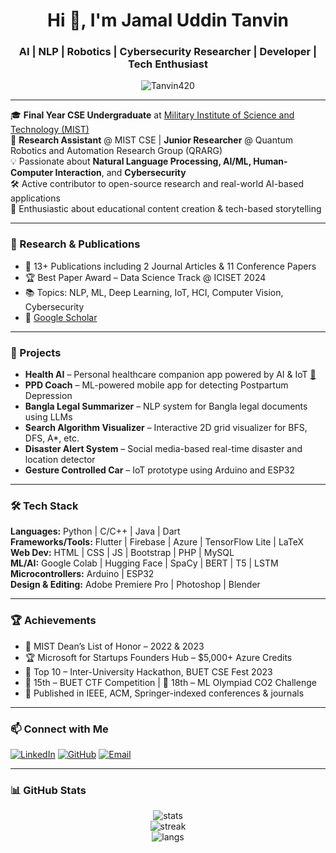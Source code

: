 <h1 align="center">Hi 👋, I'm Jamal Uddin Tanvin</h1>
<h3 align="center">AI | NLP | Robotics | Cybersecurity Researcher | Developer | Tech Enthusiast</h3>

<p align="center">
  <img src="https://komarev.com/ghpvc/?username=Tanvin420&label=Profile%20views&color=0e75b6&style=flat" alt="Tanvin420" />
</p>

---

🎓 **Final Year CSE Undergraduate** at [Military Institute of Science and Technology (MIST)](https://mist.ac.bd)  
🔬 **Research Assistant** @ MIST CSE | **Junior Researcher** @ Quantum Robotics and Automation Research Group (QRARG)  
💡 Passionate about **Natural Language Processing, AI/ML, Human-Computer Interaction**, and **Cybersecurity**  
🛠️ Active contributor to open-source research and real-world AI-based applications  
🎥 Enthusiastic about educational content creation & tech-based storytelling

---

### 🚀 Research & Publications

- 🧠 13+ Publications including 2 Journal Articles & 11 Conference Papers  
- 🏆 Best Paper Award – Data Science Track @ ICISET 2024  
- 📚 Topics: NLP, ML, Deep Learning, IoT, HCI, Computer Vision, Cybersecurity  
- 📜 [Google Scholar](https://scholar.google.com/citations?hl=en&user=7M_WwfMAAAAJ)

---

### 💼 Projects

- **Health AI** – Personal healthcare companion app powered by AI & IoT [🧠](https://github.com/nurshatfateh/Health-AI)  
- **PPD Coach** – ML-powered mobile app for detecting Postpartum Depression  
- **Bangla Legal Summarizer** – NLP system for Bangla legal documents using LLMs  
- **Search Algorithm Visualizer** – Interactive 2D grid visualizer for BFS, DFS, A*, etc.  
- **Disaster Alert System** – Social media-based real-time disaster and location detector  
- **Gesture Controlled Car** – IoT prototype using Arduino and ESP32

---

### 🛠️ Tech Stack

**Languages:** Python | C/C++ | Java | Dart  
**Frameworks/Tools:** Flutter | Firebase | Azure | TensorFlow Lite | LaTeX  
**Web Dev:** HTML | CSS | JS | Bootstrap | PHP | MySQL  
**ML/AI:** Google Colab | Hugging Face | SpaCy | BERT | T5 | LSTM  
**Microcontrollers:** Arduino | ESP32  
**Design & Editing:** Adobe Premiere Pro | Photoshop | Blender  

---

### 🏆 Achievements

- 🏅 MIST Dean’s List of Honor – 2022 & 2023  
- 🏆 Microsoft for Startups Founders Hub – $5,000+ Azure Credits  
- 🥇 Top 10 – Inter-University Hackathon, BUET CSE Fest 2023  
- 🥈 15th – BUET CTF Competition | 🥉 18th – ML Olympiad CO2 Challenge  
- 📌 Published in IEEE, ACM, Springer-indexed conferences & journals

---

### 📫 Connect with Me

[![LinkedIn](https://img.shields.io/badge/LinkedIn-blue?style=for-the-badge&logo=linkedin)](https://linkedin.com/in/jamaluddintanvin)
[![GitHub](https://img.shields.io/badge/GitHub-black?style=for-the-badge&logo=github)](https://github.com/Tanvin420)
[![Email](https://img.shields.io/badge/Email-0078D4?style=for-the-badge&logo=microsoft-outlook&logoColor=white)](mailto:jamaluddintanvin@outlook.com)

---

### 📊 GitHub Stats

<p align="center">
  <img src="https://github-readme-stats.vercel.app/api?username=Tanvin420&show_icons=true&theme=radical" alt="stats" />
  <br />
  <img src="https://github-readme-streak-stats.herokuapp.com/?user=Tanvin420&theme=radical" alt="streak" />
  <br />
  <img src="https://github-readme-stats.vercel.app/api/top-langs/?username=Tanvin420&layout=compact&theme=radical" alt="langs" />
</p>

